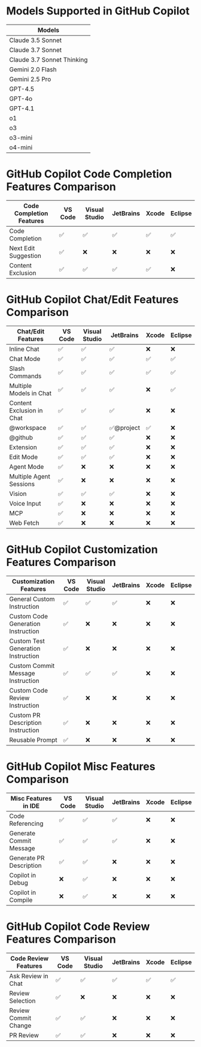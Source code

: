 # Models Supported in GitHub Copilot

| Models                     |
|----------------------------|
| Claude 3.5 Sonnet          |
| Claude 3.7 Sonnet          |
| Claude 3.7 Sonnet Thinking |
| Gemini 2.0 Flash           |
| Gemini 2.5 Pro             |
| GPT-4.5                    |
| GPT-4o                     |
| GPT-4.1                    |
| o1                         |
| o3                         |
| o3-mini                    |
| o4-mini                    |

# GitHub Copilot Code Completion Features Comparison

| Code Completion Features | VS Code | Visual Studio | JetBrains | Xcode | Eclipse |
|--------------------------|---------|---------------|-----------|-------|---------|
| Code Completion          | ✅       | ✅             | ✅         | ✅     | ✅       |
| Next Edit Suggestion     | ✅       | ❌             | ❌         | ❌     | ❌       |
| Content Exclusion        | ✅       | ✅             | ✅         | ✅     | ❌       |

# GitHub Copilot Chat/Edit Features Comparison

| Chat/Edit Features       | VS Code       | Visual Studio | JetBrains     | Xcode | Eclipse |
|--------------------------|---------------|---------------|---------------|-------|---------|
| Inline Chat              | ✅             | ✅             | ✅             | ❌     | ❌       |
| Chat Mode                | ✅             | ✅             | ✅             | ✅     | ✅       |
| Slash Commands           | ✅             | ✅             | ✅             | ✅     | ✅       |
| Multiple Models in Chat  | ✅             | ✅             | ✅             | ❌     | ✅       |
| Content Exclusion in Chat| ✅             | ✅             | ✅             | ❌     | ❌       |
| @workspace               | ✅             | ✅             | ✅@project     | ✅     | ❌       |
| @github                  | ✅             | ✅             | ✅             | ❌     | ❌       |
| Extension                | ✅             | ✅             | ✅             | ❌     | ❌       |
| Edit Mode                | ✅             | ✅             | ✅             | ❌     | ❌       |
| Agent Mode               | ✅             | ❌             | ❌             | ❌     | ❌       |
| Multiple Agent Sessions  | ✅             | ❌             | ❌             | ❌     | ❌       |
| Vision                   | ✅             | ✅             | ✅             | ❌     | ❌       |
| Voice Input              | ✅             | ❌             | ❌             | ❌     | ❌       |
| MCP                      | ✅             | ❌             | ❌             | ❌     | ❌       |
| Web Fetch                | ✅             | ❌             | ❌             | ❌     | ❌       |      |


# GitHub Copilot Customization Features Comparison

| Customization Features               | VS Code | Visual Studio | JetBrains | Xcode | Eclipse |
|--------------------------------------|---------|---------------|-----------|-------|---------|
| General Custom Instruction           | ✅       | ✅             | ✅         | ❌     | ❌       |
| Custom Code Generation Instruction   | ✅       | ❌             | ❌         | ❌     | ❌       |
| Custom Test Generation Instruction   | ✅       | ❌             | ❌         | ❌     | ❌       |
| Custom Commit Message Instruction    | ✅       | ✅             | ✅         | ❌     | ❌       |
| Custom Code Review Instruction       | ✅       | ❌             | ❌         | ❌     | ❌       |
| Custom PR Description Instruction    | ✅       | ❌             | ❌         | ❌     | ❌       |
| Reusable Prompt                      | ✅       | ❌             | ❌         | ❌     | ❌       |

# GitHub Copilot Misc Features Comparison

| Misc Features in IDE     | VS Code | Visual Studio | JetBrains | Xcode | Eclipse |
|--------------------------|---------|---------------|-----------|-------|---------|
| Code Referencing         | ✅       | ✅             | ✅         | ❌     | ❌       |
| Generate Commit Message  | ✅       | ✅             | ✅         | ❌     | ❌       |
| Generate PR Description  | ✅       | ✅             | ❌         | ❌     | ❌       |
| Copilot in Debug         | ❌       | ✅             | ❌         | ❌     | ❌       |
| Copilot in Compile       | ❌       | ✅             | ❌         | ❌     | ❌       |

# GitHub Copilot Code Review Features Comparison

| Code Review Features     | VS Code | Visual Studio | JetBrains | Xcode | Eclipse |
|--------------------------|---------|---------------|-----------|-------|---------|
| Ask Review in Chat       | ✅       | ✅             | ✅         | ✅     | ✅       |
| Review Selection         | ✅       | ❌             | ❌         | ❌     | ❌       |
| Review Commit Change     | ✅       | ✅             | ❌         | ❌     | ❌       |
| PR Review                | ✅       | ✅             | ❌         | ❌     | ❌       |